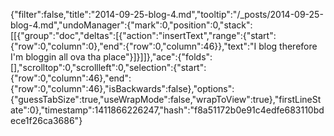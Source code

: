 {"filter":false,"title":"2014-09-25-blog-4.md","tooltip":"/_posts/2014-09-25-blog-4.md","undoManager":{"mark":0,"position":0,"stack":[[{"group":"doc","deltas":[{"action":"insertText","range":{"start":{"row":0,"column":0},"end":{"row":0,"column":46}},"text":"I blog therefore I'm bloggin all ova tha place"}]}]]},"ace":{"folds":[],"scrolltop":0,"scrollleft":0,"selection":{"start":{"row":0,"column":46},"end":{"row":0,"column":46},"isBackwards":false},"options":{"guessTabSize":true,"useWrapMode":false,"wrapToView":true},"firstLineState":0},"timestamp":1411866226247,"hash":"f8a51172b0e91c4edfe683110bdece1f26ca3686"}